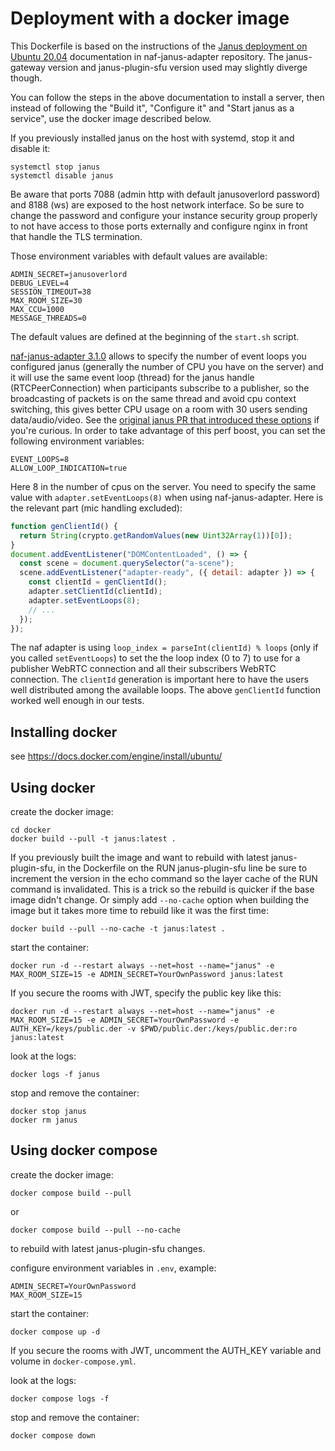 # Deployment with a docker image

This Dockerfile is based on the instructions of the
[Janus deployment on Ubuntu 20.04](https://github.com/networked-aframe/naf-janus-adapter/blob/master/docs/janus-deployment.md)
documentation in naf-janus-adapter repository. The janus-gateway version and
janus-plugin-sfu version used may slightly diverge though.

You can follow the steps in the above documentation to install a server, then
instead of following the "Build it", "Configure it" and "Start janus as a
service", use the docker image described below.

If you previously installed janus on the host with systemd, stop it and disable it:

```
systemctl stop janus
systemctl disable janus
```

Be aware that ports 7088 (admin http with default janusoverlord password) and 8188 (ws) are exposed to the host network interface.
So be sure to change the password and configure your instance security group properly to not have access to
those ports externally and configure nginx in front that handle the TLS termination.

Those environment variables with default values are available:

```
ADMIN_SECRET=janusoverlord
DEBUG_LEVEL=4
SESSION_TIMEOUT=38
MAX_ROOM_SIZE=30
MAX_CCU=1000
MESSAGE_THREADS=0
```

The default values are defined at the beginning of the `start.sh` script.

[naf-janus-adapter 3.1.0](https://github.com/networked-aframe/naf-janus-adapter/releases/tag/v3.1.0) allows to specify the number of event loops you configured janus (generally the number of CPU you have on the server) and it will use the same event loop (thread) for the janus handle (RTCPeerConnection) when participants subscribe to a publisher, so the broadcasting of packets is on the same thread and avoid cpu context switching, this gives better CPU usage on a room with 30 users sending data/audio/video. See the [original janus PR that introduced these options](https://github.com/meetecho/janus-gateway/pull/2450) if you're curious.
In order to take advantage of this perf boost, you can set the following environment variables:

```
EVENT_LOOPS=8
ALLOW_LOOP_INDICATION=true
```

Here 8 in the number of cpus on the server.
You need to specify the same value with `adapter.setEventLoops(8)` when using naf-janus-adapter. Here is the relevant part (mic handling excluded):

```js
function genClientId() {
  return String(crypto.getRandomValues(new Uint32Array(1))[0]);
}
document.addEventListener("DOMContentLoaded", () => {
  const scene = document.querySelector("a-scene");
  scene.addEventListener("adapter-ready", ({ detail: adapter }) => {
    const clientId = genClientId();
    adapter.setClientId(clientId);
    adapter.setEventLoops(8);
    // ...
  });
});
```

The naf adapter is using `loop_index = parseInt(clientId) % loops` (only if you called `setEventLoops`) to set the
the loop index (0 to 7) to use for a publisher WebRTC connection and all their subscribers WebRTC connection.
The `clientId` generation is important here to have the users well distributed among the available loops.
The above `genClientId` function worked well enough in our tests.

## Installing docker

see https://docs.docker.com/engine/install/ubuntu/

## Using docker

create the docker image:

```
cd docker
docker build --pull -t janus:latest .
```

If you previously built the image and want to rebuild with latest janus-plugin-sfu,
in the Dockerfile on the RUN janus-plugin-sfu line be sure to increment the version
in the echo command so the layer cache of the RUN command is invalidated. This
is a trick so the rebuild is quicker if the base image didn't change.
Or simply add `--no-cache` option when building the image but it takes more time to
rebuild like it was the first time:

```
docker build --pull --no-cache -t janus:latest .
```

start the container:

```
docker run -d --restart always --net=host --name="janus" -e MAX_ROOM_SIZE=15 -e ADMIN_SECRET=YourOwnPassword janus:latest
```

If you secure the rooms with JWT, specify the public key like this:

```
docker run -d --restart always --net=host --name="janus" -e MAX_ROOM_SIZE=15 -e ADMIN_SECRET=YourOwnPassword -e AUTH_KEY=/keys/public.der -v $PWD/public.der:/keys/public.der:ro janus:latest
```

look at the logs:

```
docker logs -f janus
```

stop and remove the container:

```
docker stop janus
docker rm janus
```

## Using docker compose

create the docker image:

```
docker compose build --pull
```

or

```
docker compose build --pull --no-cache
```

to rebuild with latest janus-plugin-sfu changes.

configure environment variables in `.env`, example:

```
ADMIN_SECRET=YourOwnPassword
MAX_ROOM_SIZE=15
```

start the container:

```
docker compose up -d
```

If you secure the rooms with JWT, uncomment the AUTH_KEY variable and volume in `docker-compose.yml`.

look at the logs:

```
docker compose logs -f
```

stop and remove the container:

```
docker compose down
```
